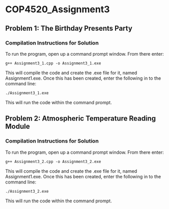 # COP4520_Assignment3

## Problem 1: The Birthday Presents Party
### Compilation Instructions for Solution
To run the program, open up a command prompt window. From there enter:
```
g++ Assignment3_1.cpp -o Assignment3_1.exe
```
This will compile the code and create the .exe file for it, named Assignment1.exe. Once this has been created, enter the following in to the command line:
```
./Assignment3_1.exe
```
This will run the code within the command prompt.

## Problem 2: Atmospheric Temperature Reading Module

### Compilation Instructions for Solution
To run the program, open up a command prompt window. From there enter:
```
g++ Assignment3_2.cpp -o Assignment3_2.exe
```
This will compile the code and create the .exe file for it, named Assignment1.exe. Once this has been created, enter the following in to the command line:
```
./Assignment3_2.exe
```
This will run the code within the command prompt.